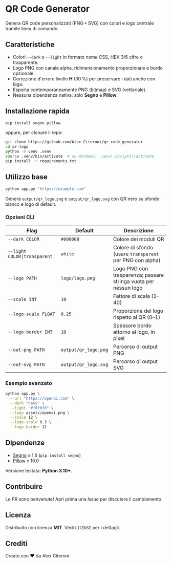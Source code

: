 # QR Code Generator

Genera QR code personalizzati (PNG + SVG) con colori e logo centrale tramite linea di comando.

## Caratteristiche

* Colori `--dark` e `--light` in formato nome CSS, HEX 3/6 cifre o trasparente.
* Logo PNG con canale alpha, ridimensionamento proporzionale e bordo opzionale.
* Correzione d'errore livello **H** (30 %) per preservare i dati anche con logo.
* Esporta contemporaneamente PNG (bitmap) e SVG (vettoriale).
* Nessuna dipendenza nativa: solo **Segno** e **Pillow**.

## Installazione rapida

```bash
pip install segno pillow
```

oppure, per clonare il repo:

```bash
git clone https://github.com/Alex-Citeroni/qr_code_generator
cd qr-logo
python -m venv .venv
source .venv/bin/activate  # su Windows: .venv\\Scripts\\activate
pip install -r requirements.txt
```

## Utilizzo base

```bash
python app.py "https://example.com"
```

Genera `output/qr_logo.png` e `output/qr_logo.svg` con QR nero su sfondo bianco e logo di default.

### Opzioni CLI

| Flag                         | Default              | Descrizione                                                     |
| ---------------------------- | -------------------- | --------------------------------------------------------------- |
| `--dark COLOR`               | `#000000`            | Colore dei moduli QR                                            |
| `--light COLOR\|transparent` | `white`              | Colore di sfondo (usare `transparent` per PNG con alpha)        |
| `--logo PATH`                | `logo/logo.png`      | Logo PNG con trasparenza; passare stringa vuota per nessun logo |
| `--scale INT`                | `10`                 | Fattore di scala (1–40)                                         |
| `--logo-scale FLOAT`         | `0.25`               | Proporzione del logo rispetto al QR (0–1)                       |
| `--logo-border INT`          | `10`                 | Spessore bordo attorno al logo, in pixel                        |
| `--out-png PATH`             | `output/qr_logo.png` | Percorso di output PNG                                          |
| `--out-svg PATH`             | `output/qr_logo.svg` | Percorso di output SVG                                          |

### Esempio avanzato

```bash
python app.py \
  --url "https://openai.com" \
  --dark "navy" \
  --light "#f0f0f0" \
  --logo assets/openai.png \
  --scale 12 \
  --logo-scale 0.3 \
  --logo-border 12
```

## Dipendenze

* [Segno](https://pypi.org/project/segno/) ≥ 1.6 (`pip install segno`)
* [Pillow](https://pypi.org/project/Pillow/) ≥ 10.0

Versione testata: **Python 3.10+**.


## Contribuire

Le PR sono benvenute! Apri prima una *Issue* per discutere il cambiamento.

## Licenza

Distribuito con licenza **MIT**. Vedi `LICENSE` per i dettagli.

## Crediti

Creato con ❤️ da Alex Citeroni.

